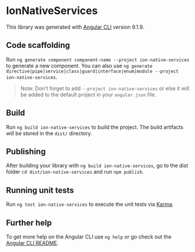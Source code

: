 # IonNativeServices

This library was generated with [Angular CLI](https://github.com/angular/angular-cli) version 9.1.9.

## Code scaffolding

Run `ng generate component component-name --project ion-native-services` to generate a new component. You can also use `ng generate directive|pipe|service|class|guard|interface|enum|module --project ion-native-services`.
> Note: Don't forget to add `--project ion-native-services` or else it will be added to the default project in your `angular.json` file. 

## Build

Run `ng build ion-native-services` to build the project. The build artifacts will be stored in the `dist/` directory.

## Publishing

After building your library with `ng build ion-native-services`, go to the dist folder `cd dist/ion-native-services` and run `npm publish`.

## Running unit tests

Run `ng test ion-native-services` to execute the unit tests via [Karma](https://karma-runner.github.io).

## Further help

To get more help on the Angular CLI use `ng help` or go check out the [Angular CLI README](https://github.com/angular/angular-cli/blob/master/README.md).
